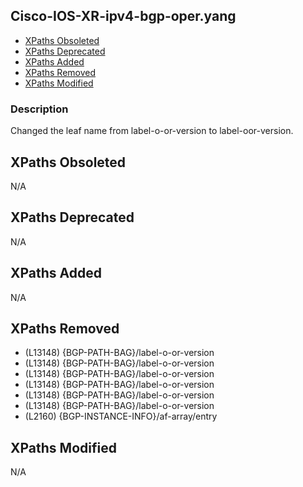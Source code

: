 ## Cisco-IOS-XR-ipv4-bgp-oper.yang

- [XPaths Obsoleted](#xpaths-obsoleted)
- [XPaths Deprecated](#xpaths-deprecated)
- [XPaths Added](#xpaths-added)
- [XPaths Removed](#xpaths-removed)
- [XPaths Modified](#xpaths-modified)

### Description

Changed the leaf name from label-o-or-version to label-oor-version.

## XPaths Obsoleted

N/A

## XPaths Deprecated

N/A

## XPaths Added

N/A

## XPaths Removed

- (L13148)	{BGP-PATH-BAG}/label-o-or-version
- (L13148)	{BGP-PATH-BAG}/label-o-or-version
- (L13148)	{BGP-PATH-BAG}/label-o-or-version
- (L13148)	{BGP-PATH-BAG}/label-o-or-version
- (L13148)	{BGP-PATH-BAG}/label-o-or-version
- (L13148)	{BGP-PATH-BAG}/label-o-or-version
- (L2160)	{BGP-INSTANCE-INFO}/af-array/entry

## XPaths Modified

N/A


